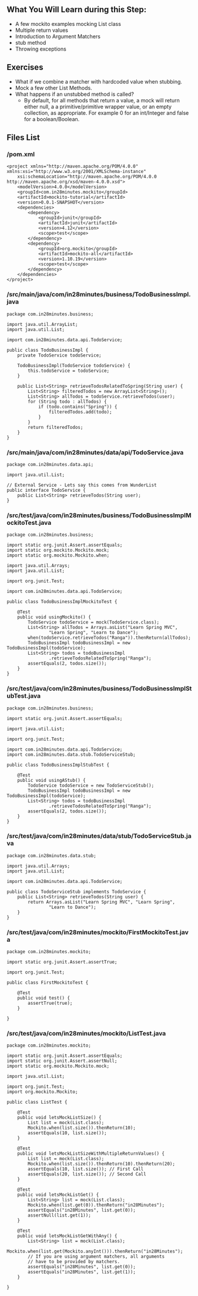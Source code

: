 ## What You Will Learn during this Step:
- A few mockito examples mocking List class
- Multiple return values
- Introduction to Argument Matchers
- stub method
- Throwing exceptions

## Exercises
- What if we combine a matcher with hardcoded value when stubbing.
- Mock a few other List Methods.
- What happens if an unstubbed method is called?
  - By default, for all methods that return a value, a mock will return either null, a a primitive/primitive wrapper value, or an empty collection, as appropriate. For example 0 for an int/Integer and false for a boolean/Boolean. 

## Files List
### /pom.xml
```
<project xmlns="http://maven.apache.org/POM/4.0.0" xmlns:xsi="http://www.w3.org/2001/XMLSchema-instance"
	xsi:schemaLocation="http://maven.apache.org/POM/4.0.0 http://maven.apache.org/xsd/maven-4.0.0.xsd">
	<modelVersion>4.0.0</modelVersion>
	<groupId>com.in28minutes.mockito</groupId>
	<artifactId>mockito-tutorial</artifactId>
	<version>0.0.1-SNAPSHOT</version>
	<dependencies>
		<dependency>
			<groupId>junit</groupId>
			<artifactId>junit</artifactId>
			<version>4.12</version>
			<scope>test</scope>
		</dependency>
		<dependency>
			<groupId>org.mockito</groupId>
			<artifactId>mockito-all</artifactId>
			<version>1.10.19</version>
			<scope>test</scope>
		</dependency>
	</dependencies>
</project>
```
### /src/main/java/com/in28minutes/business/TodoBusinessImpl.java
```
package com.in28minutes.business;

import java.util.ArrayList;
import java.util.List;

import com.in28minutes.data.api.TodoService;

public class TodoBusinessImpl {
	private TodoService todoService;

	TodoBusinessImpl(TodoService todoService) {
		this.todoService = todoService;
	}

	public List<String> retrieveTodosRelatedToSpring(String user) {
		List<String> filteredTodos = new ArrayList<String>();
		List<String> allTodos = todoService.retrieveTodos(user);
		for (String todo : allTodos) {
			if (todo.contains("Spring")) {
				filteredTodos.add(todo);
			}
		}
		return filteredTodos;
	}
}
```
### /src/main/java/com/in28minutes/data/api/TodoService.java
```
package com.in28minutes.data.api;

import java.util.List;

// External Service - Lets say this comes from WunderList
public interface TodoService {
	public List<String> retrieveTodos(String user);
}
```
### /src/test/java/com/in28minutes/business/TodoBusinessImplMockitoTest.java
```
package com.in28minutes.business;

import static org.junit.Assert.assertEquals;
import static org.mockito.Mockito.mock;
import static org.mockito.Mockito.when;

import java.util.Arrays;
import java.util.List;

import org.junit.Test;

import com.in28minutes.data.api.TodoService;

public class TodoBusinessImplMockitoTest {

	@Test
	public void usingMockito() {
		TodoService todoService = mock(TodoService.class);
		List<String> allTodos = Arrays.asList("Learn Spring MVC",
				"Learn Spring", "Learn to Dance");
		when(todoService.retrieveTodos("Ranga")).thenReturn(allTodos);
		TodoBusinessImpl todoBusinessImpl = new TodoBusinessImpl(todoService);
		List<String> todos = todoBusinessImpl
				.retrieveTodosRelatedToSpring("Ranga");
		assertEquals(2, todos.size());
	}
}
```
### /src/test/java/com/in28minutes/business/TodoBusinessImplStubTest.java
```
package com.in28minutes.business;

import static org.junit.Assert.assertEquals;

import java.util.List;

import org.junit.Test;

import com.in28minutes.data.api.TodoService;
import com.in28minutes.data.stub.TodoServiceStub;

public class TodoBusinessImplStubTest {

	@Test
	public void usingAStub() {
		TodoService todoService = new TodoServiceStub();
		TodoBusinessImpl todoBusinessImpl = new TodoBusinessImpl(todoService);
		List<String> todos = todoBusinessImpl
				.retrieveTodosRelatedToSpring("Ranga");
		assertEquals(2, todos.size());
	}
}
```
### /src/test/java/com/in28minutes/data/stub/TodoServiceStub.java
```
package com.in28minutes.data.stub;

import java.util.Arrays;
import java.util.List;

import com.in28minutes.data.api.TodoService;

public class TodoServiceStub implements TodoService {
	public List<String> retrieveTodos(String user) {
		return Arrays.asList("Learn Spring MVC", "Learn Spring",
				"Learn to Dance");
	}
}
```
### /src/test/java/com/in28minutes/mockito/FirstMockitoTest.java
```
package com.in28minutes.mockito;

import static org.junit.Assert.assertTrue;

import org.junit.Test;

public class FirstMockitoTest {

	@Test
	public void test() {
		assertTrue(true);
	}

}
```
### /src/test/java/com/in28minutes/mockito/ListTest.java
```
package com.in28minutes.mockito;

import static org.junit.Assert.assertEquals;
import static org.junit.Assert.assertNull;
import static org.mockito.Mockito.mock;

import java.util.List;

import org.junit.Test;
import org.mockito.Mockito;

public class ListTest {

	@Test
	public void letsMockListSize() {
		List list = mock(List.class);
		Mockito.when(list.size()).thenReturn(10);
		assertEquals(10, list.size());
	}

	@Test
	public void letsMockListSizeWithMultipleReturnValues() {
		List list = mock(List.class);
		Mockito.when(list.size()).thenReturn(10).thenReturn(20);
		assertEquals(10, list.size()); // First Call
		assertEquals(20, list.size()); // Second Call
	}

	@Test
	public void letsMockListGet() {
		List<String> list = mock(List.class);
		Mockito.when(list.get(0)).thenReturn("in28Minutes");
		assertEquals("in28Minutes", list.get(0));
		assertNull(list.get(1));
	}

	@Test
	public void letsMockListGetWithAny() {
		List<String> list = mock(List.class);
		Mockito.when(list.get(Mockito.anyInt())).thenReturn("in28Minutes");
		// If you are using argument matchers, all arguments
		// have to be provided by matchers.
		assertEquals("in28Minutes", list.get(0));
		assertEquals("in28Minutes", list.get(1));
	}

}
```
